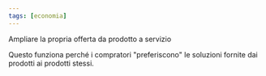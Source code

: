 ```yaml
---
tags: [economia]
---
```

Ampliare la propria offerta da prodotto a servizio

Questo funziona perché i compratori "preferiscono" le soluzioni fornite dai prodotti ai prodotti stessi.
